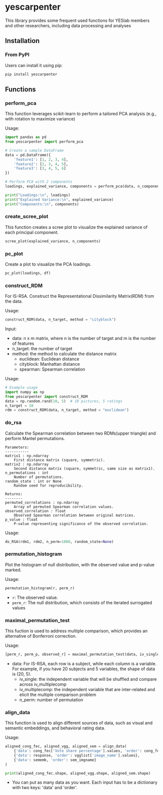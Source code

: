 # yescarpenter
This library provides some frequent used functions for YESlab members and other researchers, including data processing and analyses

## Installation

### From PyPI
Users can install it using pip:

```bash
pip install yescarpenter
```

## Functions

### perform_pca
This function leverages scikit-learn to perform a tailored PCA analysis (e.g., with rotation to maximize variance)

Usage:

```python
import pandas as pd
from yescarpenter import perform_pca

# Create a sample DataFrame
data = pd.DataFrame({
    'feature1': [1, 2, 3, 4],
    'feature2': [2, 3, 4, 5],
    'feature3': [3, 4, 5, 6]
})

# Perform PCA with 2 components
loadings, explained_variance, components = perform_pca(data, n_components=2)

print("Loadings:\n", loadings)
print("Explained Variance:\n", explained_variance)
print("Components:\n", components)
```

### create_scree_plot

This function creates a scree plot to visualize the explained variance of each principal component.

```python
scree_plot(explained_variance, n_components)
```

### pc_plot
Create a plot to visualize the PCA loadings.

```python
pc_plot(loadings, df)
```

### construct_RDM
For IS-RSA. Construct the Representational Dissimilarity Matrix(RDM) from the data.

Usage:

```python
construct_RDM(data, n_target, method = "cityblock")
```

Input:

- data: n x m matrix, where n is the number of target and m is the number of features
- n_target: the number of target
- method: the method to calculate the distance matrix
  - euclidean: Euclidean distance
  - cityblock: Manhattan distance
  - spearman: Spearman correlation

Usage:
```python
# Example usage
import numpy as np
from yescarpenter import construct_RDM
data = np.random.rand(10, 5)  # 10 pictures, 5 ratings
n_target = 10
rdm = construct_RDM(data, n_target, method = "euclidean")
```

### do_rsa

Calculate the Spearman correlation between two RDMs(upper triangle) and perform Mantel permutations.

    Parameters:
    -----------
    matrix1 : np.ndarray
        First distance matrix (square, symmetric).
    matrix2 : np.ndarray
        Second distance matrix (square, symmetric, same size as matrix1).
    n_permutations : int
        Number of permutations.
    random_state : int or None
        Random seed for reproducibility.

    Returns:
    --------
    permuted_correlations : np.ndarray
        Array of permuted Spearman correlation values.
    observed_correlation : float
        Observed Spearman correlation between original matrices.
    p_value : float
        P-value representing significance of the observed correlation.


Usage:

```python
do_RSA(rdm1, rdm2, n_perm=1000, random_state=None)
```

### permutation_histogram

Plot the histogram of null distribution, with the observed value and p-value marked.

Usage:

```python
permutation_histogram(r, perm_r)
```
- `r`: The observed value.
- `perm_r`: The null distribution, which consists of the iterated surrogated values

### maximal_permutation_test
This fuction is used to address multiple comparison, which provides an alternative of Bonferroni correction.

Usage:

```python
[perm_r, perm_p, observed_r] = maximal_permutation_test(data, iv_single, iv_multiplecomp, nperm)
```
- data: For IS-RSA, each row is a subject, while each column is a variable. \
        For example, if you have 20 subjects and 5 variables, the shape of data is (20, 5).
    - iv_single: the independent variable that will be shuffled and compare across iv_multiplecomp
    - iv_multiplecomp: the independent variable that are inter-related and elicit the multiple comparison problem
    - n_perm: number of permutation

### align_data
This function is used to align different sources of data, such as visual and semantic embeddings, and behavioral rating data.

Usage:

```python
aligned_cong_fec, aligned_vgg, aligned_sem = align_data(
    {'data': cong_fec['Vote share percentage'].values, 'order': cong_fec['Image_name'].values},
    {'data': response, 'order': vgglist['image_name'].values},
    {'data': sememb, 'order': sem_imgname}
)

print(aligned_cong_fec.shape, aligned_vgg.shape, aligned_sem.shape)
```

- You can put as many data as you want. Each input has to be a dictionary with two keys: 'data' and 'order'.